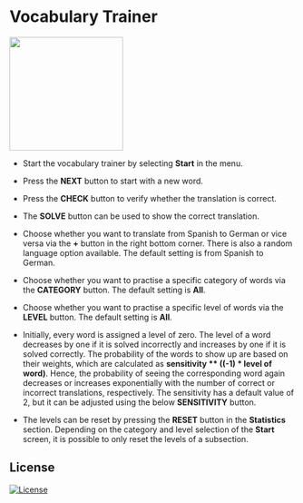 # Vocabulary Trainer

<img src="vocabulary_trainer.gif" width="200">

- Start the vocabulary trainer by selecting **Start** in the menu.

- Press the **NEXT** button to start with a new word.

- Press the **CHECK** button to verify whether the translation is correct.

- The **SOLVE** button can be used to show the correct translation.

- Choose whether you want to translate from Spanish to German or vice versa via the **+** button in the right bottom corner. There is also a random language option available. The default setting is from Spanish to German.

- Choose whether you want to practise a specific category of words via the **CATEGORY** button. The default setting is **All**.

- Choose whether you want to practise a specific level of words via the **LEVEL** button. The default setting is **All**.

- Initially, every word is assigned a level of zero. The level of a word decreases by one if it is solved incorrectly and increases by one if it is solved correctly. The probability of the words to show up are based on their weights, which are calculated as **sensitivity \*\* ((-1) * level of word)**. Hence, the probability of seeing the corresponding word again decreases or increases exponentially with the number of correct or incorrect translations, respectively. The sensitivity has a default value of 2, but it can be adjusted using the below **SENSITIVITY** button.

- The levels can be reset by pressing the **RESET** button in the **Statistics** section. Depending on the category and level selection of the **Start** screen, it is
possible to only reset the levels of a subsection.

## License

[![License](https://img.shields.io/badge/License-MIT-brightgreen.svg)](https://opensource.org/licenses/MIT)
